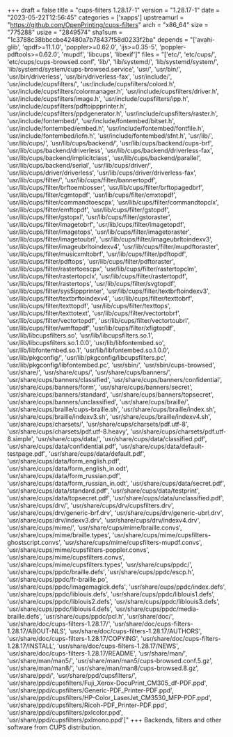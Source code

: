 +++
draft = false
title = "cups-filters 1.28.17-1"
version = "1.28.17-1"
date = "2023-05-22T12:56:45"
categories = ['xapps']
upstreamurl = "https://github.com/OpenPrinting/cups-filters"
arch = "x86_64"
size = "775288"
usize = "2849574"
sha1sum = "1c3788c38bbccbe42480a7b78437f58d0233f2ba"
depends = "['avahi-glib', 'qpdf>=11.1.0', 'poppler>=0.62.0', 'ijs>=0.35-5', 'poppler-pdftools>=0.62.0', 'mupdf', 'libcups', 'libexif']"
files = "['etc/', 'etc/cups/', 'etc/cups/cups-browsed.conf', 'lib/', 'lib/systemd/', 'lib/systemd/system/', 'lib/systemd/system/cups-browsed.service', 'usr/', 'usr/bin/', 'usr/bin/driverless', 'usr/bin/driverless-fax', 'usr/include/', 'usr/include/cupsfilters/', 'usr/include/cupsfilters/colord.h', 'usr/include/cupsfilters/colormanager.h', 'usr/include/cupsfilters/driver.h', 'usr/include/cupsfilters/image.h', 'usr/include/cupsfilters/ipp.h', 'usr/include/cupsfilters/pdftoippprinter.h', 'usr/include/cupsfilters/ppdgenerator.h', 'usr/include/cupsfilters/raster.h', 'usr/include/fontembed/', 'usr/include/fontembed/bitset.h', 'usr/include/fontembed/embed.h', 'usr/include/fontembed/fontfile.h', 'usr/include/fontembed/iofn.h', 'usr/include/fontembed/sfnt.h', 'usr/lib/', 'usr/lib/cups/', 'usr/lib/cups/backend/', 'usr/lib/cups/backend/cups-brf', 'usr/lib/cups/backend/driverless', 'usr/lib/cups/backend/driverless-fax', 'usr/lib/cups/backend/implicitclass', 'usr/lib/cups/backend/parallel', 'usr/lib/cups/backend/serial', 'usr/lib/cups/driver/', 'usr/lib/cups/driver/driverless', 'usr/lib/cups/driver/driverless-fax', 'usr/lib/cups/filter/', 'usr/lib/cups/filter/bannertopdf', 'usr/lib/cups/filter/brftoembosser', 'usr/lib/cups/filter/brftopagedbrf', 'usr/lib/cups/filter/cgmtopdf', 'usr/lib/cups/filter/cmxtopdf', 'usr/lib/cups/filter/commandtoescpx', 'usr/lib/cups/filter/commandtopclx', 'usr/lib/cups/filter/emftopdf', 'usr/lib/cups/filter/gstopdf', 'usr/lib/cups/filter/gstopxl', 'usr/lib/cups/filter/gstoraster', 'usr/lib/cups/filter/imagetobrf', 'usr/lib/cups/filter/imagetopdf', 'usr/lib/cups/filter/imagetops', 'usr/lib/cups/filter/imagetoraster', 'usr/lib/cups/filter/imagetoubrl', 'usr/lib/cups/filter/imageubrltoindexv3', 'usr/lib/cups/filter/imageubrltoindexv4', 'usr/lib/cups/filter/mupdftoraster', 'usr/lib/cups/filter/musicxmltobrf', 'usr/lib/cups/filter/pdftopdf', 'usr/lib/cups/filter/pdftops', 'usr/lib/cups/filter/pdftoraster', 'usr/lib/cups/filter/rastertoescpx', 'usr/lib/cups/filter/rastertopclm', 'usr/lib/cups/filter/rastertopclx', 'usr/lib/cups/filter/rastertopdf', 'usr/lib/cups/filter/rastertops', 'usr/lib/cups/filter/svgtopdf', 'usr/lib/cups/filter/sys5ippprinter', 'usr/lib/cups/filter/textbrftoindexv3', 'usr/lib/cups/filter/textbrftoindexv4', 'usr/lib/cups/filter/texttobrf', 'usr/lib/cups/filter/texttopdf', 'usr/lib/cups/filter/texttops', 'usr/lib/cups/filter/texttotext', 'usr/lib/cups/filter/vectortobrf', 'usr/lib/cups/filter/vectortopdf', 'usr/lib/cups/filter/vectortoubrl', 'usr/lib/cups/filter/wmftopdf', 'usr/lib/cups/filter/xfigtopdf', 'usr/lib/libcupsfilters.so', 'usr/lib/libcupsfilters.so.1', 'usr/lib/libcupsfilters.so.1.0.0', 'usr/lib/libfontembed.so', 'usr/lib/libfontembed.so.1', 'usr/lib/libfontembed.so.1.0.0', 'usr/lib/pkgconfig/', 'usr/lib/pkgconfig/libcupsfilters.pc', 'usr/lib/pkgconfig/libfontembed.pc', 'usr/sbin/', 'usr/sbin/cups-browsed', 'usr/share/', 'usr/share/cups/', 'usr/share/cups/banners/', 'usr/share/cups/banners/classified', 'usr/share/cups/banners/confidential', 'usr/share/cups/banners/form', 'usr/share/cups/banners/secret', 'usr/share/cups/banners/standard', 'usr/share/cups/banners/topsecret', 'usr/share/cups/banners/unclassified', 'usr/share/cups/braille/', 'usr/share/cups/braille/cups-braille.sh', 'usr/share/cups/braille/index.sh', 'usr/share/cups/braille/indexv3.sh', 'usr/share/cups/braille/indexv4.sh', 'usr/share/cups/charsets/', 'usr/share/cups/charsets/pdf.utf-8', 'usr/share/cups/charsets/pdf.utf-8.heavy', 'usr/share/cups/charsets/pdf.utf-8.simple', 'usr/share/cups/data/', 'usr/share/cups/data/classified.pdf', 'usr/share/cups/data/confidential.pdf', 'usr/share/cups/data/default-testpage.pdf', 'usr/share/cups/data/default.pdf', 'usr/share/cups/data/form_english.pdf', 'usr/share/cups/data/form_english_in.odt', 'usr/share/cups/data/form_russian.pdf', 'usr/share/cups/data/form_russian_in.odt', 'usr/share/cups/data/secret.pdf', 'usr/share/cups/data/standard.pdf', 'usr/share/cups/data/testprint', 'usr/share/cups/data/topsecret.pdf', 'usr/share/cups/data/unclassified.pdf', 'usr/share/cups/drv/', 'usr/share/cups/drv/cupsfilters.drv', 'usr/share/cups/drv/generic-brf.drv', 'usr/share/cups/drv/generic-ubrl.drv', 'usr/share/cups/drv/indexv3.drv', 'usr/share/cups/drv/indexv4.drv', 'usr/share/cups/mime/', 'usr/share/cups/mime/braille.convs', 'usr/share/cups/mime/braille.types', 'usr/share/cups/mime/cupsfilters-ghostscript.convs', 'usr/share/cups/mime/cupsfilters-mupdf.convs', 'usr/share/cups/mime/cupsfilters-poppler.convs', 'usr/share/cups/mime/cupsfilters.convs', 'usr/share/cups/mime/cupsfilters.types', 'usr/share/cups/ppdc/', 'usr/share/cups/ppdc/braille.defs', 'usr/share/cups/ppdc/escp.h', 'usr/share/cups/ppdc/fr-braille.po', 'usr/share/cups/ppdc/imagemagick.defs', 'usr/share/cups/ppdc/index.defs', 'usr/share/cups/ppdc/liblouis.defs', 'usr/share/cups/ppdc/liblouis1.defs', 'usr/share/cups/ppdc/liblouis2.defs', 'usr/share/cups/ppdc/liblouis3.defs', 'usr/share/cups/ppdc/liblouis4.defs', 'usr/share/cups/ppdc/media-braille.defs', 'usr/share/cups/ppdc/pcl.h', 'usr/share/doc/', 'usr/share/doc/cups-filters-1.28.17/', 'usr/share/doc/cups-filters-1.28.17/ABOUT-NLS', 'usr/share/doc/cups-filters-1.28.17/AUTHORS', 'usr/share/doc/cups-filters-1.28.17/COPYING', 'usr/share/doc/cups-filters-1.28.17/INSTALL', 'usr/share/doc/cups-filters-1.28.17/NEWS', 'usr/share/doc/cups-filters-1.28.17/README', 'usr/share/man/', 'usr/share/man/man5/', 'usr/share/man/man5/cups-browsed.conf.5.gz', 'usr/share/man/man8/', 'usr/share/man/man8/cups-browsed.8.gz', 'usr/share/ppd/', 'usr/share/ppd/cupsfilters/', 'usr/share/ppd/cupsfilters/Fuji_Xerox-DocuPrint_CM305_df-PDF.ppd', 'usr/share/ppd/cupsfilters/Generic-PDF_Printer-PDF.ppd', 'usr/share/ppd/cupsfilters/HP-Color_LaserJet_CM3530_MFP-PDF.ppd', 'usr/share/ppd/cupsfilters/Ricoh-PDF_Printer-PDF.ppd', 'usr/share/ppd/cupsfilters/pxlcolor.ppd', 'usr/share/ppd/cupsfilters/pxlmono.ppd']"
+++
Backends, filters and other software from CUPS distribution.
